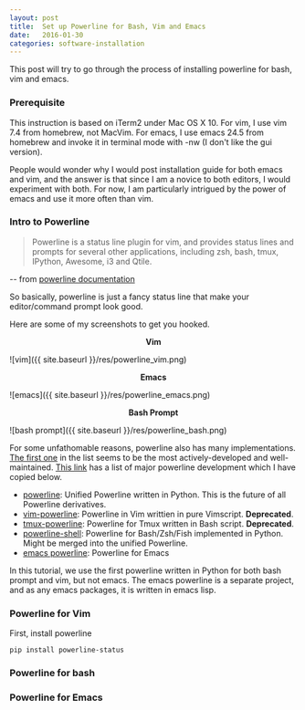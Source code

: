 ```yaml
---
layout: post
title:  Set up Powerline for Bash, Vim and Emacs
date:   2016-01-30
categories: software-installation
---
```



This post will try to go through the process of installing
powerline for bash, vim and emacs.


### Prerequisite

This instruction is based on iTerm2 under Mac OS X 10.
For vim, I use vim 7.4 from homebrew, not MacVim. For emacs,
I use emacs 24.5 from homebrew and invoke it in terminal mode
with -nw (I don't like the gui version).

People would wonder why I would post installation guide for
both emacs and vim, and the answer is that since I am a novice
to both editors, I would experiment with both. For now, I
am particularly intrigued by the power of emacs and use it more
often than vim.


### Intro to Powerline

> Powerline is a status line plugin for vim, and provides
> status lines and prompts for several other applications,
> including zsh, bash, tmux, IPython, Awesome, i3 and Qtile.

-- from [powerline documentation](https://powerline.readthedocs.org)

So basically, powerline is just a fancy status line that make
your editor/command prompt look good.

Here are some of my screenshots to get you hooked.

<p style="text-align: center"><strong>Vim</strong></p>
![vim]({{ site.baseurl }}/res/powerline_vim.png)

<p style="text-align: center"><strong>Emacs</strong></p>
![emacs]({{ site.baseurl }}/res/powerline_emacs.png)

<p style="text-align: center"><strong>Bash Prompt</strong></p>
![bash prompt]({{ site.baseurl }}/res/powerline_bash.png)

For some unfathomable reasons, powerline also has many
implementations. [The first one](https://github.com/powerline/powerline)
in the list seems to be the most actively-developed and well-maintained.
[This link](https://github.com/riobard/bash-powerline#see-also)
has a list of major powerline development which I have copied
below.

- [powerline](https://github.com/powerline/powerline): Unified Powerline
  written in Python. This is the future of all Powerline derivatives.
- [vim-powerline](https://github.com/Lokaltog/vim-powerline): Powerline
  in Vim writtien in pure Vimscript. __Deprecated__.
- [tmux-powerline](https://github.com/erikw/tmux-powerline): Powerline
  for Tmux written in Bash script. __Deprecated__.
- [powerline-shell](https://github.com/milkbikis/powerline-shell):
  Powerline for Bash/Zsh/Fish implemented in Python. Might be merged
  into the unified Powerline.
- [emacs powerline](https://github.com/milkypostman/powerline):
  Powerline for Emacs

In this tutorial, we use the first powerline written in Python for
both bash prompt and vim, but not emacs. The emacs powerline is a separate
project, and as any emacs packages, it is written in emacs lisp.


### Powerline for Vim

First, install powerline

`pip install powerline-status`


### Powerline for bash



### Powerline for Emacs

[](http://emacs.stackexchange.com/a/306)
